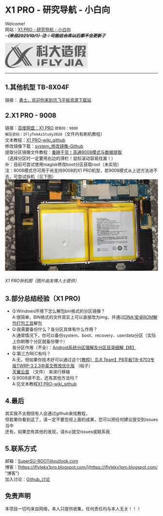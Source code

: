 X1 PRO - 研究导航 - 小白向  
====
Welcome!  
网站：[X1 PRO - 研究导航 - 小白向](https://supersuroot.github.io)  
~~***（来自2021/10/1）注：可能这仓库以后都不会更新了***~~  


![mahua](iflytek.png)  

----------------------------------------------------------------------------------------------------------------------------------------


## 1.其他机型 TB-8X04F
   链接： [勇士，欢迎你来到讯飞平板资源下载站](https://magisk-root.github.io/ "TB-8X04F")    
   
## 2.X1 PRO - 9008
   链接：[百度网盘：X1 PRO](https://pan.baidu.com/s/1lLg5ZdjAx-zJB3AGqwAuMA/ "X1 PRO") `提取码：9008 `  
   `解压密码：IFlyTekAiStudy2020`（文件内有刷机教程）  
   文本教程：[X1 PRO-wiki_github](https://github.com/SupersuROOT/supersuroot.github.io/wiki)  
   修改镜像下载：[system_修改镜像-Github](https://github.com/SupersuROOT/supersuroot.github.io/releases)  
   提取分区镜像文件教程：[重磅干货！高通9008模式与数据提取](https://zhuanlan.zhihu.com/p/35422254)    
   （选择分区时一定要用右边的滑栏！鼠标滚动容易找漏！）  
   补：目前可尝试使用magisk修改boot分区获取root（未实验）  
   注：9008模式尽可用于尚支持9008的X1 PRO机型，若9008模式从上述方法进不去，可尝试拆机（见下图）  
   ![mahua](x1pro_photo.png)    
###### _X1 PRO拆机图（图片由友情人士提供）_
   
## 3.部分总结经验（X1 PRO)
* Q:Windows环境下怎么解包bin格式的分区镜像？  
  A:很简单，BIN格式的文件其实上可以直接改为img，并通过[DNA:安卓ROM解包打包工具](https://gitee.com/sharpeter/DNA "DNA")解包    
* Q:我需要备份什么？各分区具体有什么作用？  
  A:通常情况下，你可以备份system、boot、recovery、userdata分区（实际上你刷哪个分区就备份哪个）  
    各分区作用（不全）：[Android系统分区理解及分区目录细解【转】](https://www.cnblogs.com/zzb-Dream-90Time/p/10160930.html)  
* Q:第三方REC有吗？  
  A:无，但如果你技术好可以通过这个[[教程] 【LR.Team】P8平板TB-8703专版TWRP-3.2.3中英文修改优化版](https://bbs.thinkpad.com/thread-2783629-1-1.html "帖子") （帖子）  
    [天翼云盘](https://cloud.189.cn/web/share?code=NVv6ZzbYNBBz "文件") （文件） 来进行移植  
* Q:9008进不去，还有其他方法吗？  
  A:见文本教程[X1 PRO-wiki_github](https://github.com/SupersuROOT/supersuroot.github.io/wiki)  
  
## 4.最后  
   其实我不太相信有人会通过github来找教程，    
   但若果你看到这了，请一定不要忽视上面的成果，您可以把任何建议提交到issues当中  
   还有，如果您有其他的发现，请`务必`提交issues或联系我  
   
## 5.联系方式  
   邮箱：SuperSU-ROOT@outlook.com  
   博客：[https://iflytekx1pro.blogspot.com/](https://iflytekx1pro.blogspot.com/ "博客")  
   加入讨论：[Github_讨论](https://github.com/SupersuROOT/supersuroot.github.io/discussions "讨论")  
   
   
## 免责声明  
   本项目一切均来自网络，本人只提供收集，任何责任均与本人无关！！！    
   

     
     




